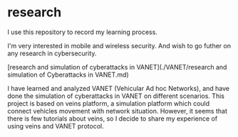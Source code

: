 # research



I use this repository to record my learning process.

I'm very interested in mobile and wireless security. And wish to go futher on any research in cybersecurity. 



[research and simulation of cyberattacks in VANET](./VANET/research and simulation of Cyberattacks in VANET.md)

I have learned and analyzed VANET (Vehicular Ad hoc Networks), and have done the simulation of cyberattacks in VANET on different scenarios.  This project is based on veins platform, a simulation platform which could connect vehicles movement with network situation. However, it seems that there is few tutorials about veins, so I decide to share my experience of using veins and VANET protocol.



